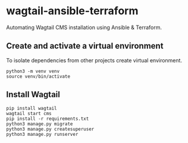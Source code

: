 # wagtail-ansible-terraform

Automating Wagtail CMS installation using Ansible &amp; Terraform.  

## Create and activate a virtual environment  

To isolate dependencies from other projects create virtual environment.  

`python3 -m venv venv`  
`source venv/bin/activate`  

## Install Wagtail

`pip install wagtail`   
`wagtail start cms`  
`pip install -r requirements.txt`  
`python3 manage.py migrate`  
`python3 manage.py createsuperuser`  
`python3 manage.py runserver`  

